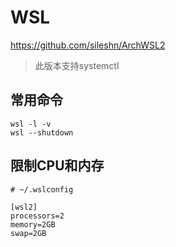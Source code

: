# WSL


https://github.com/sileshn/ArchWSL2

> 此版本支持systemctl

## 常用命令
```
wsl -l -v
wsl --shutdown
```

## 限制CPU和内存
```
# ~/.wslconfig

[wsl2]
processors=2
memory=2GB
swap=2GB
```
